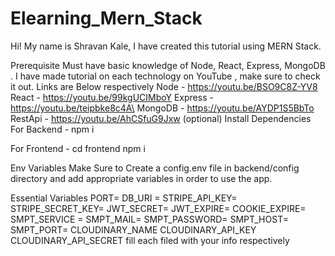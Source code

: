 # Elearning_Mern_Stack
Hi! My name is Shravan Kale, I have created this tutorial using MERN Stack.

Prerequisite
Must have basic knowledge of Node, React, Express, MongoDB . I have made tutorial on each technology on YouTube , make sure to check it out. Links are Below respectively
Node - https://youtu.be/BSO9C8Z-YV8
React - https://youtu.be/99kgUCIMboY
Express - https://youtu.be/teipbke8c4A\
MongoDB - https://youtu.be/AYDP1S5BbTo
RestApi - https://youtu.be/AhCSfuG9Jxw (optional)
Install Dependencies
For Backend - npm i

For Frontend - cd frontend  npm i

Env Variables
Make Sure to Create a config.env file in backend/config directory and add appropriate variables in order to use the app.

Essential Variables PORT= DB_URI = STRIPE_API_KEY= STRIPE_SECRET_KEY= JWT_SECRET= JWT_EXPIRE= COOKIE_EXPIRE= SMPT_SERVICE = SMPT_MAIL= SMPT_PASSWORD= SMPT_HOST= SMPT_PORT= CLOUDINARY_NAME CLOUDINARY_API_KEY CLOUDINARY_API_SECRET fill each filed with your info respectively
